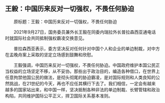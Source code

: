## 王毅：中国历来反对一切强权，不畏任何胁迫
　　原标题：王毅：中国历来反对一切强权，不畏任何胁迫

　　2021年9月27日，国务委员兼外长王毅在同委内瑞拉外长普拉森西亚通电话时就国际社会共同抵制强权霸凌交换意见。

　　普拉森西亚表示，委方坚决反对任何针对中国个人和企业的单边制裁，对中方在孟晚舟案上采取的坚定立场感到鼓舞和欣慰。

　　王毅强调，中国历来反对一切强权，不畏任何胁迫。中国政府维护本国公民正当权益的立场坚定不移，从不妥协。那些出于政治目的，编造各种借口，在世界上任意拘禁他国公民的做法，是彻头彻尾的胁迫霸凌，是对国际规则和人类良知的公然挑战，在21世纪的今天，再也不应任其横行下去了。我们相信，一定会有越来越多的国家站出来，和中国一样，坚决抵制各种非法的单边制裁、长臂管辖和政治构陷，共同维护国际公平正义，捍卫国际关系基本准则。

